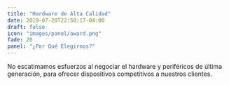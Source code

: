 ```yaml
---
title: "Hardware de Alta Calidad"
date: 2019-07-20T22:50:17-04:00
draft: false
icon: "images/panel/award.png"
fade: 20
panel: "¿Por Qué Elegirnos?"
---
```

No escatimamos esfuerzos al negociar el hardware y periféricos de última generación, para ofrecer dispositivos competitivos a nuestros clientes.
